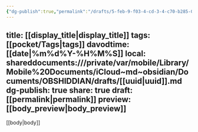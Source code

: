 ```yaml
---
{"dg-publish":true,"permalink":"/drafts/5-feb-9-f03-4-cd-3-4-c70-b285-088-dc-654521-c-2/","dgHomeLink":true,"dgPassFrontmatter":false}
---
```


title: [[display_title|display_title]]
tags: [[pocket/Tags|tags]]
davodtime: [[date|%m%d%Y-%H%M%S]]
local: shareddocuments:///private/var/mobile/Library/Mobile%20Documents/iCloud~md~obsidian/Documents/OBSHIDDIAN/drafts/[[uuid|uuid]].md
dg-publish: true
share: true
draft: [[permalink|permalink]]
preview: [[body_preview|body_preview]]
---
[[body|body]]